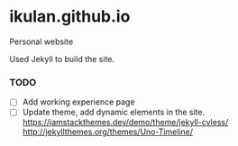 # ikulan.github.io
Personal website

Used Jekyll to build the site.

### TODO
- [ ] Add working experience page
- [ ] Update theme, add dynamic elements in the site. \
      https://jamstackthemes.dev/demo/theme/jekyll-cvless/ \
      http://jekyllthemes.org/themes/Uno-Timeline/

